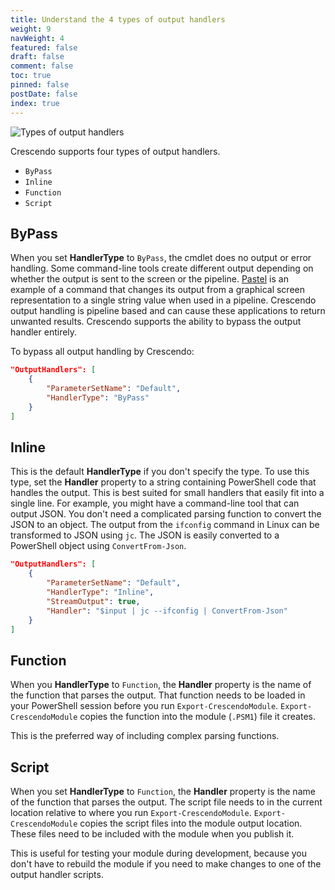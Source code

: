 ```yaml
---
title: Understand the 4 types of output handlers
weight: 9
navWeight: 4
featured: false
draft: false
comment: false
toc: true
pinned: false
postDate: false
index: true
---
```

<!-- markdownlint-disable MD041 -->
![Types of output handlers][01]

Crescendo supports four types of output handlers.

- `ByPass`
- `Inline`
- `Function`
- `Script`

## ByPass

When you set **HandlerType** to `ByPass`, the cmdlet does no output or error handling. Some
command-line tools create different output depending on whether the output is sent to the screen or
the pipeline. [Pastel][03] is an example of a command that changes its output from a graphical
screen representation to a single string value when used in a pipeline. Crescendo output handling is
pipeline based and can cause these applications to return unwanted results. Crescendo supports the
ability to bypass the output handler entirely.

To bypass all output handling by Crescendo:

```json
"OutputHandlers": [
    {
        "ParameterSetName": "Default",
        "HandlerType": "ByPass"
    }
]
```

## Inline

This is the default **HandlerType** if you don't specify the type. To use this type, set the
**Handler** property to a string containing PowerShell code that handles the output. This is best
suited for small handlers that easily fit into a single line. For example, you might have a
command-line tool that can output JSON. You don't need a complicated parsing function to convert the
JSON to an object. The output from the `ifconfig` command in Linux can be transformed to JSON using
`jc`. The JSON is easily converted to a PowerShell object using `ConvertFrom-Json`.

```json
"OutputHandlers": [
    {
        "ParameterSetName": "Default",
        "HandlerType": "Inline",
        "StreamOutput": true,
        "Handler": "$input | jc --ifconfig | ConvertFrom-Json"
    }
]
```

## Function

When you **HandlerType** to `Function`, the **Handler** property is the name of the function
that parses the output. That function needs to be loaded in your PowerShell session before you run
`Export-CrescendoModule`. `Export-CrescendoModule` copies the function into the module (`.PSM1`)
file it creates.

This is the preferred way of including complex parsing functions.

## Script

When you set **HandlerType** to `Function`, the **Handler** property is the name of the function
that parses the output. The script file needs to in the current location relative to where you run
`Export-CrescendoModule`. `Export-CrescendoModule` copies the script files into the module output
location. These files need to be included with the module when you publish it.

This is useful for testing your module during development, because you don't have to rebuild the
module if you need to make changes to one of the output handler scripts.

<!-- link references -->
[01]: images/crescendo/slide9.png
[03]: https://github.com/sharkdp/pastel